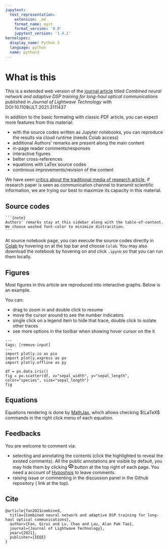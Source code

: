 ```yaml
---
jupytext:
  text_representation:
    extension: .md
    format_name: myst
    format_version: '0.8'
    jupytext_version: '1.4.1'
kernelspec:
  display_name: Python 3
  language: python
  name: python3
---
```


# What is this

This is a extended web version of the [journal article](https://ieeexplore.ieee.org/abstract/document/9534655/?casa_token=k0nfUkc0KfsAAAAA:t6co-nT1B_q8jei3sQNvOprr33wIwCsCgkeh0GJMq9oSvv7s0NdV0HuYBVswxNnZVFnJOFAlTeU) titled *Combined neural network and adaptive DSP training for long-haul optical communications* published in *Journal of Lightwave Technology* with DOI:10.1109/JLT.2021.3111437

In addition to the basic formating with classic PDF article, you can expect more features from this material:
- with the source codes written as Jupyter notebooks, you can reproduce the results via cloud runtime (needs Colab access)
- additional Authors' remarks are present along the main content 
- in-page reader comments/responses
- interactive figures
- better cross-references
- equations with LaTex source codes
- continious improvements/revision of the content

We have seen [critics about the traditional media of research article](https://www.theatlantic.com/science/archive/2018/04/the-scientific-paper-is-obsolete/556676/), if research paper is seen as communication channel to transmit scientific information, we are trying our best to maximize its capacity in this material.

## Source codes
``````{margin}
```{note}
Authors' remarks stay at this sidebar along with the table-of-content. We choose washed font-color to minimize distracition.
```
``````

At source notebook page, you can execute the source codes directly in [Colab](https://research.google.com/colaboratory/) by hovering on <i class="fas fa-rocket"></i> at the top bar and choose `Colab`. You may also download the notebook by hovering on <i class="fas fa-download"></i> and click `.ipynb` so that you can run them locally.



## Figures
Most figures in this article are reproduced into interactive graphs.
Below is an example.

You can:
- drag to zoom in and double click to resume
- move the cursor around to see the number indicators
- single click on a legend item to hide that trace, double click to isolate other traces
- see more options in the toolbar when showing hover cursor on the it


```{code-cell} ipython3
---
tags: [remove-input]
---
import plotly.io as pio
import plotly.express as px
import plotly.offline as py

df = px.data.iris()
fig = px.scatter(df, x="sepal_width", y="sepal_length", color="species", size="sepal_length")
fig
```

## Equations

Equations rendering is done by [MathJax](https://www.mathjax.org/), which allows checking $\LaTeX$ commands in the right click menu of each equation. 

## Feedbacks
You are welcome to comment via:
- selecting and annotating the contents (click the highlighted to reveal the existed comments). All the public annotations are visible by default, you may hide them by clicking <svg xmlns="http://www.w3.org/2000/svg" width="16" height="16" viewBox="0 0 16 16" class=""><g fill-rule="evenodd"><rect fill="none" stroke="none" x="0" y="0" width="16" height="16"></rect><path fill="none" stroke="currentColor" stroke-linecap="round" stroke-linejoin="round" stroke-width="2" d="M8 13c3.866 0 7-2.239 7-5s-3.134-5-7-5-7 2.239-7 5 3.134 5 7 5zm0-4a1 1 0 1 0 0-2 1 1 0 0 0 0 2z"></path></g></svg> button at the top right of each page.
You need a account of [Hyposhsis](https://web.hypothes.is/) to leave comments.
- raising issue or commenting in the discussion panel in the Github repository (<i class="fab fa-github"></i> link at the top).

## Cite
    @article{fan2021combined,
      title={Combined neural network and adaptive DSP training for long-haul optical communications},
      author={Fan, Qirui and Lu, Chao and Lau, Alan Pak Tao},
      journal={Journal of Lightwave Technology},
      year={2021},
      publisher={IEEE}
    }
